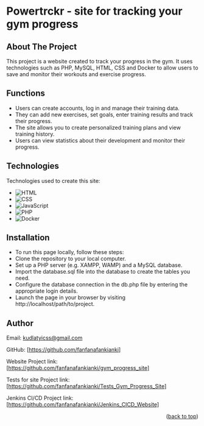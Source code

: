 # Powertrckr - site for tracking your gym progress
<a name="readme-top"></a>
<!-- ABOUT THE PROJECT -->
## About The Project

This project is a website created to track your progress in the gym. It uses technologies such as PHP, MySQL, HTML, CSS and Docker to allow users to save and monitor their workouts and exercise progress.

<!-- FUNCTIONS -->
## Functions

* Users can create accounts, log in and manage their training data.
* They can add new exercises, set goals, enter training results and track their progress.
* The site allows you to create personalized training plans and view training history.
* Users can view statistics about their development and monitor their progress.

<!-- TECHNOLOGIES -->
## Technologies

Technologies used to create this site:
* ![HTML](https://img.shields.io/badge/HTML-239120?style=for-the-badge&logo=html5&logoColor=white)
* ![CSS](https://img.shields.io/badge/CSS-1572B6?style=for-the-badge&logo=css3&logoColor=white)
* ![JavaScript](https://img.shields.io/badge/JavaScript-F7DF1E?style=for-the-badge&logo=javascript&logoColor=black)
* ![PHP](https://img.shields.io/badge/PHP-777BB4?style=for-the-badge&logo=php&logoColor=white)
* ![Docker](https://img.shields.io/badge/Docker-2496ED?style=for-the-badge&logo=docker&logoColor=white)

<!-- INSTALLATION -->
## Installation

* To run this page locally, follow these steps:
* Clone the repository to your local computer.
* Set up a PHP server (e.g. XAMPP, WAMP) and a MySQL database.
* Import the database.sql file into the database to create the tables you need.
* Configure the database connection in the db.php file by entering the appropriate login details.
* Launch the page in your browser by visiting http://localhost/path/to/project.

<!-- AUTHOR -->
## Author

Email: kudlatyicss@gmail.com

GitHub: [https://github.com/fanfanafankianki]

Website Project link: [https://github.com/fanfanafankianki/gym_progress_site]

Tests for site Project link: [https://github.com/fanfanafankianki/Tests_Gym_Progress_Site]

Jenkins CI/CD Project link: [https://github.com/fanfanafankianki/Jenkins_CICD_Website]
<p align="right">(<a href="#readme-top">back to top</a>)</p>
